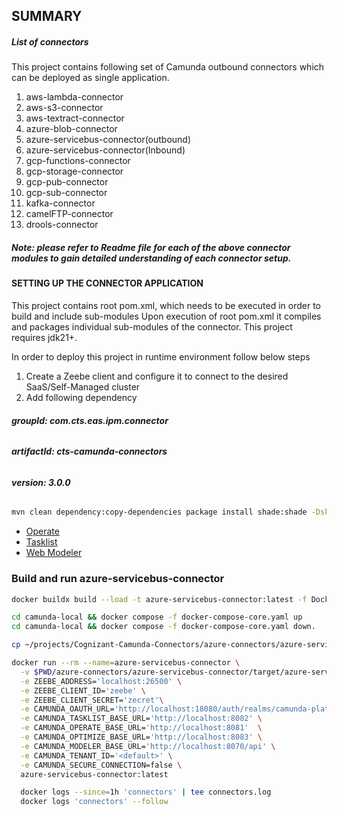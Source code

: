 ## SUMMARY


##### **List of connectors**
This project contains following set of Camunda outbound connectors which can be deployed as single application.


1) aws-lambda-connector
2) aws-s3-connector
3) aws-textract-connector
4) azure-blob-connector
5) azure-servicebus-connector(outbound)
6) azure-servicebus-connector(Inbound)
7) gcp-functions-connector
8) gcp-storage-connector
9) gcp-pub-connector
10) gcp-sub-connector	
11) kafka-connector
12) camelFTP-connector
13) drools-connector

##### **Note: please refer to Readme file for each of the above connector modules to gain detailed understanding of each connector setup.**

#### **SETTING UP THE CONNECTOR APPLICATION**
This project contains root pom.xml, which needs to be executed in order to build and include sub-modules
Upon execution of root pom.xml it compiles and packages individual sub-modules of the connector.
This project requires jdk21+.

In order to deploy this project in runtime environment follow below steps

1) Create a Zeebe client and configure it to connect to the desired SaaS/Self-Managed cluster
2) Add following dependency 
  ###### **groupId: com.cts.eas.ipm.connector**
  ###### **artifactId: cts-camunda-connectors**
  ###### **version: 3.0.0**
 
```bash
mvn clean dependency:copy-dependencies package install shade:shade -DskipTests
```


* [Operate](http://localhost:8081)
* [Tasklist](http://localhost:8082)
* [Web Modeler](http://localhost:8070)

### Build and run azure-servicebus-connector

```bash
docker buildx build --load -t azure-servicebus-connector:latest -f Dockerfile .

cd camunda-local && docker compose -f docker-compose-core.yaml up
cd camunda-local && docker compose -f docker-compose-core.yaml down.

cp ~/projects/Cognizant-Camunda-Connectors/azure-connectors/azure-servicebus-connector/element-template/*.json ~/.config/camunda-modeler/resources/element-templates/

docker run --rm --name=azure-servicebus-connector \
  -v $PWD/azure-connectors/azure-servicebus-connector/target/azure-servicebus-connector-3.0.0.jar:/opt/app/ \
  -e ZEEBE_ADDRESS='localhost:26500' \
  -e ZEEBE_CLIENT_ID='zeebe' \
  -e ZEEBE_CLIENT_SECRET='zecret'\
  -e CAMUNDA_OAUTH_URL='http://localhost:18080/auth/realms/camunda-platform/protocol/openid-connect/token' \
  -e CAMUNDA_TASKLIST_BASE_URL='http://localhost:8082' \
  -e CAMUNDA_OPERATE_BASE_URL='http://localhost:8081'  \
  -e CAMUNDA_OPTIMIZE_BASE_URL='http://localhost:8083' \
  -e CAMUNDA_MODELER_BASE_URL='http://localhost:8070/api' \
  -e CAMUNDA_TENANT_ID='<default>' \
  -e CAMUNDA_SECURE_CONNECTION=false \
  azure-servicebus-connector:latest

  docker logs --since=1h 'connectors' | tee connectors.log
  docker logs 'connectors' --follow
```